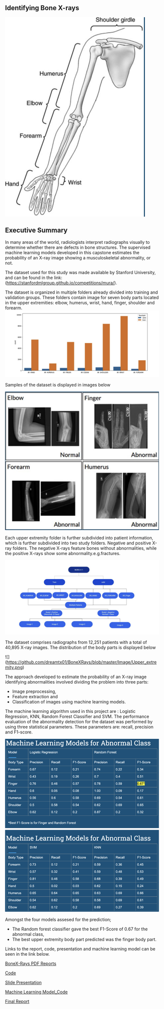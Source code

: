 ## Identifying Bone X-rays
![](https://github.com/dreamtx01/BoneXRays/blob/master/Image/Bigpicture.png)

## Executive Summary

In many areas of the world, radiologists interpret radiographs visually to determine whether there are defects in bone structures. The supervised machine learning models developed in this capstone estimates the probability of an X-ray image showing a musculoskeletal abnormality, or not.

The dataset used for this study was made available by Stanford University, and can be found in the link: (https://stanfordmlgroup.github.io/competitions/mura/).

The dataset is organized in multiple folders already divided into training and validation groups. These folders contain image for seven body parts located in the upper extremities: elbow, humerus, wrist, hand, finger, shoulder and forearm.
![](https://github.com/dreamtx01/BoneXRays/blob/master/Image/Dataset.jpg)

Samples of the dataset is displayed in images below

![](https://github.com/dreamtx01/BoneXRays/blob/master/Image/Dataset.png)

Each upper extremity folder is further subdivided into patient information, which is further subdivided into two study folders. Negative and positive X-ray folders. The negative X-rays feature bones without abnormalities, while the positive X-rays show some abnormality.e.g.fractures.


![](https://github.com/dreamtx01/BoneXRays/blob/master/Image/Bonefolderstructure.jpg)



The dataset comprises radiographs from 12,251 patients with a total of 40,895 X-ray images. The distribution of the body parts is displayed below


![] (https://github.com/dreamtx01/BoneXRays/blob/master/Image/Upper_extremity.png)

The approach developed to estimate the probability of an X-ray image identifying abnormalities involved dividing the problem into three parts:

* Image preprocessing, 
* Feature extraction and 
* Classification of images using machine learning models.



The machine learning algorithm used in this project are : Logistic Regression, KNN, Random Forest Classifier and SVM.
The performance evaluation of the abnormality detection for the dataset was performed by using three statistical parameters. These parameters are: recall, precision and F1-score.

![](https://github.com/dreamtx01/BoneXRays/blob/master/Image/MachineLearningBones.png)

Amongst the four models assesed for the prediction; 
* The Random forest classifier gave the best F1-Score of 0.67 for the abnormal class,
* The best upper extremity body part predicted was the finger body part.
 


Links to the report, code, presentation and machine learning model can be seen in the link below.

[BoneX-Rays PDF Reports](https://github.com/dreamtx01/BoneXRays/tree/master/Documents)

[Code](https://github.com/dreamtx01/BoneXRays/tree/master/Code)

[Slide Presentation](https://github.com/dreamtx01/BoneXRays/blob/master/Documents/Capstone2_Identifying%20XRays_SlideDeck%20(2).pdf)

[Machine Learning Model_Code](https://github.com/dreamtx01/BoneXRays/blob/master/Code/Capstone2_Machine_Learning_ver4.ipynb)

[Final Report](https://github.com/dreamtx01/BoneXRays/blob/master/Documents/Capstone2%20_Final%20Report.pdf)
